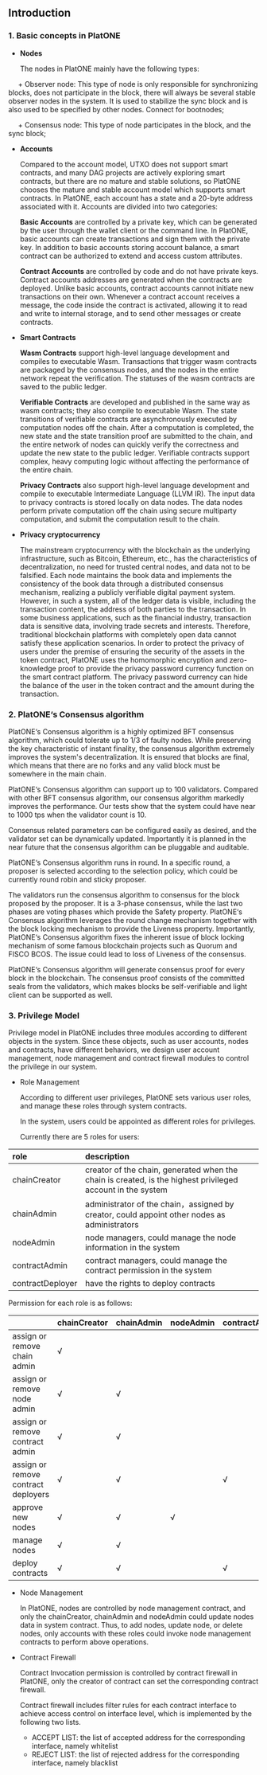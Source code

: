 ## Introduction
### 1. Basic concepts in PlatONE
* **Nodes**

    The nodes in PlatONE mainly have the following types:

     + Observer node: This type of node is only responsible for synchronizing blocks, does not participate in the block, there will always be several stable observer nodes in the system. It is used to stabilize the sync block and is also used to be specified by other nodes. Connect for bootnodes;

     + Consensus node: This type of node participates in the block, and the sync block;

* **Accounts**

    Compared to the account model, UTXO does not support smart contracts, and many DAG projects are actively exploring smart contracts, but there are no mature and stable solutions, so PlatONE chooses the mature and stable account model which supports smart contracts. In PlatONE, each account has a state and a 20-byte address associated with it. Accounts are divided into two categories:

    **Basic Accounts** are controlled by a private key, which can be generated by the user through the wallet client or the command line. In PlatONE, basic accounts can create transactions and sign them with the private key. In addition to basic accounts storing account balance, a smart contract can be authorized to extend and access custom attributes.

    **Contract Accounts** are controlled by code and do not have private keys. Contract accounts addresses are generated when the contracts are deployed. Unlike basic accounts, contract accounts cannot initiate new transactions on their own. Whenever a contract account receives a message, the code inside the contract is activated, allowing it to read and write to internal storage, and to send other messages or create contracts.

* **Smart Contracts**

    **Wasm Contracts** support high-level language development and compiles to executable Wasm. Transactions that trigger wasm contracts are packaged by the consensus nodes, and the nodes in the entire network repeat the verification. The statuses of the wasm contracts are saved to the public ledger.

    **Verifiable Contracts** are developed and published in the same way as wasm contracts; they also compile to executable Wasm. The state transitions of verifiable contracts are asynchronously executed by computation nodes off the chain. After a computation is completed, the new state and the state transition proof are submitted to the chain, and the entire network of nodes can quickly verify the correctness and update the new state to the public ledger. Verifiable contracts support complex, heavy computing logic without affecting the performance of the entire chain.

    **Privacy Contracts** also support high-level language development and compile to executable Intermediate Language (LLVM IR). The input data to privacy contracts is stored locally on data nodes. The data nodes perform private computation off the chain using secure multiparty computation, and submit the computation result to the chain.

* **Privacy cryptocurrency**

    The mainstream cryptocurrency with the blockchain as the underlying infrastructure, such as Bitcoin, Ethereum, etc., has the characteristics of decentralization, no need for trusted central nodes, and data not to be falsified. Each node maintains the book data and implements the consistency of the book data through a distributed consensus mechanism, realizing a publicly verifiable digital payment system. However, in such a system, all of the ledger data is visible, including the transaction content, the address of both parties to the transaction. In some business applications, such as the financial industry, transaction data is sensitive data, involving trade secrets and interests. Therefore, traditional blockchain platforms with completely open data cannot satisfy these application scenarios. In order to protect the privacy of users under the premise of ensuring the security of the assets in the token contract, PlatONE uses the homomorphic encryption and zero-knowledge proof to provide the privacy password currency function on the smart contract platform. The privacy password currency can hide the balance of the user in the token contract and the amount during the transaction.

### 2. PlatONE‘s Consensus algorithm

PlatONE‘s Consensus algorithm is a highly optimized BFT consensus algorithm, which could tolerate up to 1/3 of faulty nodes. While preserving the key characteristic of instant finality, the consensus algorithm extremely improves the system's decentralization. It is ensured that blocks are final, which means that there are no forks and any valid block must be somewhere in the main chain.

PlatONE‘s Consensus algorithm can support up to 100 validators.  Compared with other BFT consensus algorithm,  our consensus algorithm markedly improves the performance. Our tests show that the system could have near to 1000 tps when the validator count is 10.

Consensus related parameters can be configured easily as desired, and the validator set can be dynamically updated. Importantly it is planned in the near future that the consensus algorithm can be pluggable and auditable. 

PlatONE‘s Consensus algorithm runs in round. In a specific round, a proposer is selected according to the selection policy, which could be currently round robin and sticky proposer.

The validators run the consensus algorithm to consensus for the block proposed by the proposer. It is a 3-phase consensus, while the last two phases are voting phases which provide the Safety property. PlatONE‘s Consensus algorithm leverages the round change mechanism together with the block locking mechanism to provide the Liveness property. Importantly, PlatONE‘s Consensus algorithm fixes the inherent issue of block locking mechanism of some famous blockchain projects such as Quorum and FISCO BCOS. The issue could lead to loss of Liveness of the consensus.

PlatONE‘s Consensus algorithm will generate consensus proof for every block in the blockchain. The consensus proof consists of the committed seals from the validators, which makes blocks be self-verifiable and light client can be supported as well.

### 3. Privilege Model

Privilege model in PlatONE includes three modules according to different objects in the system. Since these objects, such as user accounts, nodes and contracts, have different behaviors, we design user account management, node management and contract firewall modules to control the privilege in our system.

+ Role Management 

  According to different user privileges, PlatONE sets various user roles, and manage these roles through system contracts. 

  In the system, users could be appointed as different roles for privileges. 

  Currently there are 5 roles for users:

| role             | description                                                  |
| :--------------- | :----------------------------------------------------------- |
| chainCreator     | creator of the chain, generated when the chain is created, is the highest privileged account in the system |
| chainAdmin       | administrator of the chain，assigned by creator, could appoint other nodes as administrators |
| nodeAdmin        | node managers, could manage the node information in the system |
| contractAdmin    | contract managers, could manage the contract permission in the system |
| contractDeployer | have the rights to deploy contracts                          |

  Permission for each role is as follows:

|                                     | chainCreator | chainAdmin | nodeAdmin | contractAdmin | contractDeployer |
| ----------------------------------- | ------------ | ---------- | --------- | ------------- | ---------------- |
| assign or remove chain admin        | &radic;      |            |           |               |                  |
| assign or remove node admin         | &radic;      | &radic;    |           |               |                  |
| assign or remove contract admin     | &radic;      | &radic;    |           |               |                  |
| assign or remove contract deployers | &radic;      | &radic;    |           | &radic;       |                  |
| approve new nodes                   | &radic;      | &radic;    | &radic;   |               |                  |
| manage nodes                        | &radic;      | &radic;    |           |               |                  |
| deploy contracts                    | &radic;      | &radic;    |           | &radic;       | &radic;          |

+ Node Management

  In PlatONE, nodes are controlled by node management contract, and only the chainCreator, chainAdmin and nodeAdmin could update nodes data in system contract. Thus,  to add nodes, update node, or delete nodes, only accounts with these roles could invoke node management contracts to perform above operations.

+ Contract Firewall

  Contract Invocation permission is controlled by contract firewall in PlatONE, only the creator of contract can set the corresponding contract firewall.

  Contract firewall includes filter rules for each contract interface to achieve access control on interface level, which is implemented by the following two lists.

  - ACCEPT LIST:  the list of accepted address for the corresponding interface, namely whitelist
  - REJECT LIST:  the list of rejected address for the corresponding interface, namely blacklist


